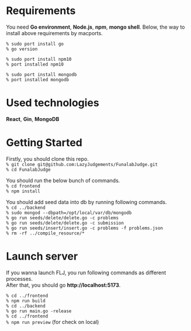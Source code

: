 # Requirements
You need **Go environment**, **Node.js**, **npm**, **mongo shell**. 
Below, the way to install above requirements by macports.  

`% sudo port install go`  
`% go version`  

`% sudo port install npm10`  
`% port installed npm10`  

`% sudo port install mongodb`  
`% port installed mongodb`  

# Used technologies
**React**, **Gin**, **MongoDB**  

# Getting Started
Firstly, you should clone this repo.  
`% git clone git@github.com:LazyJudgements/FunalabJudge.git`  
`% cd FunalabJudge`  

You should run the below bunch of commands.  
`% cd frontend`  
`% npm install`  

You should add seed data into db by running following commands.  
`% cd ../backend`  
`% sudo mongod --dbpath=/opt/local/var/db/mongodb`  
`% go run seeds/delete/delete.go -c problems`  
`% go run seeds/delete/delete.go -c submission`  
`% go run seeds/insert/insert.go -c problems -f problems.json`  
`% rm -rf ../compile_resource/*`  

# Launch server
If you wanna launch FLJ, you run following commands as different processes.  
After that, you should go **http://localhost:5173**.  

`% cd ../frontend`  
`% npm run build`  
`% cd ../backend`  
`% go run main.go -release`  
`% cd ../frontend`  
`% npm run preview` (for check on local)  
